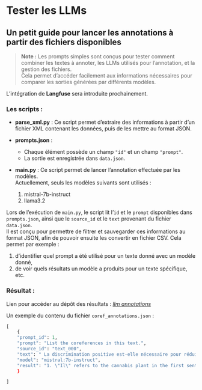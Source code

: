# Tester les LLMs
## Un petit guide pour lancer les annotations à partir des fichiers disponibles

> **Note :** Les prompts simples sont conçus pour tester comment combiner les textes à annoter, les LLMs utilisés pour l’annotation, et la gestion des fichiers.  
Cela permet d’accéder facilement aux informations nécessaires pour comparer les sorties générées par différents modèles.

L’intégration de **Langfuse** sera introduite prochainement.

### Les scripts :

- **parse_xml.py** : Ce script permet d’extraire des informations à partir d’un fichier XML contenant les données, puis de les mettre au format JSON.

- **prompts.json** :  
  - Chaque élément possède un champ `"id"` et un champ `"prompt"`.  
  - La sortie est enregistrée dans `data.json`.

- **main.py** : Ce script permet de lancer l’annotation effectuée par les modèles.  
  Actuellement, seuls les modèles suivants sont utilisés :
  1. mistral-7b-instruct  
  2. llama3.2  


Lors de l’exécution de `main.py`, le script lit l’`id` et le `prompt` disponibles dans `prompts.json`, ainsi que le `source_id` et le `text` provenant du fichier `data.json`.  
Il est conçu pour permettre de filtrer et sauvegarder ces informations au format JSON, afin de pouvoir ensuite les convertir en fichier CSV. Cela permet par exemple :
1. d’identifier quel prompt a été utilisé pour un texte donné avec un modèle donné,  
2. de voir quels résultats un modèle a produits pour un texte spécifique, etc.

### Résultat :
Lien pour accéder au dépôt des résultats : [*llm annotations*](https://drive.google.com/drive/folders/1iOgjbJre12ZkowCvpwESD0PqgGQCzF0q?usp=drive_link)

Un exemple du contenu du fichier `coref_annotations.json` :


```python
[
    {
    "prompt_id": 1,
    "prompt": "List the coreferences in this text.",
    "source_id": "text_000",
    "text": " La discrimination positive est-elle nécessaire pour réduire les inégalités ?...",
    "model": "mistral:7b-instruct",
    "result": "1. \"Il\" refers to the cannabis plant in the first sentence.\n2. \"Lui\" (the latter) also refers to the cannabis in the sixth sentence.\n3...
    }

]
```

